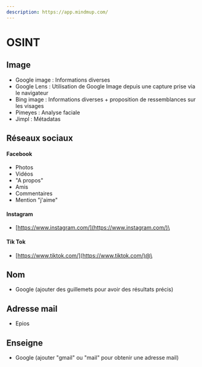 ```yaml
---
description: https://app.mindmup.com/
---
```


# OSINT

## Image

* Google image : Informations diverses
* Google Lens : Utilisation de Google Image depuis une capture prise via le navigateur
* Bing image : Informations diverses + proposition de ressemblances sur les visages
* Pimeyes : Analyse faciale
* Jimpl : Métadatas

## Réseaux sociaux

#### Facebook

* Photos
* Vidéos
* "A propos"
* Amis
* Commentaires
* Mention "j'aime"

#### Instagram

* [https://www.instagram.com/](https://www.instagram.com/)\<user>

#### Tik Tok

* [https://www.tiktok.com/](https://www.tiktok.com/)@\<user>

## Nom

* Google (ajouter des guillemets pour avoir des résultats précis)

## Adresse mail

* Epios

## Enseigne

* Google (ajouter "gmail" ou "mail" pour obtenir une adresse mail)
